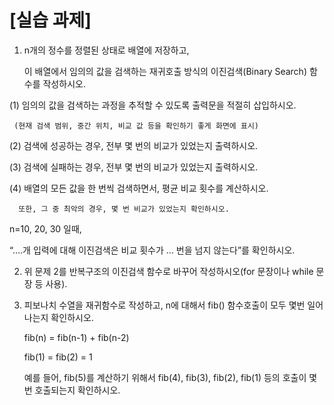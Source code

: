 # [실습 과제]
1. n개의 정수를 정렬된 상태로 배열에 저장하고,

   이 배열에서 임의의 값을 검색하는 재귀호출 방식의 이진검색(Binary Search) 함수를 작성하시오.

 

(1) 임의의 값을 검색하는 과정을 추적할 수 있도록 출력문을 적절히 삽입하시오.

     (현재 검색 범위, 중간 위치, 비교 값 등을 확인하기 좋게 화면에 표시)

(2) 검색에 성공하는 경우, 전부 몇 번의 비교가 있었는지 출력하시오.

(3) 검색에 실패하는 경우, 전부 몇 번의 비교가 있었는지 출력하시오.

(4) 배열의 모든 값을 한 번씩 검색하면서, 평균 비교 횟수를 계산하시오.

      또한, 그 중 최악의 경우, 몇 번 비교가 있었는지 확인하시오.

 

 

n=10, 20, 30 일때,

 “….개 입력에 대해 이진검색은 비교 횟수가  … 번을 넘지 않는다”를 확인하시오.

 

 

2. 위 문제 2를 반복구조의 이진검색 함수로 바꾸어 작성하시오(for 문장이나 while 문장 등 사용).

 

 

3. 피보나치 수열을 재귀함수로 작성하고, n에 대해서 fib() 함수호출이 모두 몇번 일어나는지 확인하시오.

     fib(n) = fib(n-1) + fib(n-2)

     fib(1) = fib(2) = 1

 
    예를 들어, fib(5)를 계산하기 위해서 fib(4), fib(3), fib(2), fib(1) 등의 호출이 몇번 호출되는지 확인하시오.